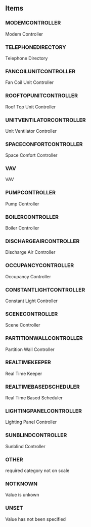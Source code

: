 

<!-- end of short definition -->
## Items

### MODEMCONTROLLER
Modem Controller

### TELEPHONEDIRECTORY
Telephone Directory

### FANCOILUNITCONTROLLER
Fan Coil Unit Controller

### ROOFTOPUNITCONTROLLER
Roof Top Unit Controller

### UNITVENTILATORCONTROLLER
Unit Ventilator Controller

### SPACECONFORTCONTROLLER
Space Confort Controller

### VAV
VAV

### PUMPCONTROLLER
Pump Controller

### BOILERCONTROLLER
Boiler Controller

### DISCHARGEAIRCONTROLLER
Discharge Air Controller

### OCCUPANCYCONTROLLER
Occupancy Controller

### CONSTANTLIGHTCONTROLLER
Constant Light Controller

### SCENECONTROLLER
Scene Controller

### PARTITIONWALLCONTROLLER
Partition Wall Controller

### REALTIMEKEEPER
Real Time Keeper

### REALTIMEBASEDSCHEDULER
Real Time Based Scheduler

### LIGHTINGPANELCONTROLLER
Lighting Panel Controller

### SUNBLINDCONTROLLER
Sunblind Controller

### OTHER
required category not on scale

### NOTKNOWN
Value is unkown

### UNSET
Value has not been specified

